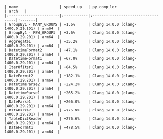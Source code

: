     | name                   | speed_up   | py_compiler                        | arch   |
    |:-----------------------|:-----------|:-----------------------------------|:-------|
    | GroupBy1 - MANY_GROUPS | +1.6%      | Clang 14.0.0 (clang-1400.0.29.201) | arm64  |
    | GroupBy1 - FEW_GROUPS  | +3.6%      | Clang 14.0.0 (clang-1400.0.29.201) | arm64  |
    | Aggregate1             | +35.2%     | Clang 14.0.0 (clang-1400.0.29.201) | arm64  |
    | DatetimeFormat2        | +47.1%     | Clang 14.0.0 (clang-1400.0.29.201) | arm64  |
    | DatetimeFormat1        | +67.0%     | Clang 14.0.0 (clang-1400.0.29.201) | arm64  |
    | IterOfIter1            | +84.5%     | Clang 14.0.0 (clang-1400.0.29.201) | arm64  |
    | DateFormat2            | +182.1%    | Clang 14.0.0 (clang-1400.0.29.201) | arm64  |
    | DatetimeParse2         | +224.2%    | Clang 14.0.0 (clang-1400.0.29.201) | arm64  |
    | DatetimeParse1         | +265.2%    | Clang 14.0.0 (clang-1400.0.29.201) | arm64  |
    | DateParse1             | +266.0%    | Clang 14.0.0 (clang-1400.0.29.201) | arm64  |
    | DateParse2             | +275.9%    | Clang 14.0.0 (clang-1400.0.29.201) | arm64  |
    | TableDictReader        | +276.6%    | Clang 14.0.0 (clang-1400.0.29.201) | arm64  |
    | DateFormat1            | +478.5%    | Clang 14.0.0 (clang-1400.0.29.201) | arm64  |